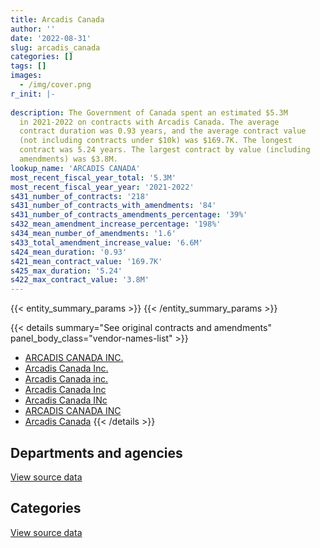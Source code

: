 ```yaml
---
title: Arcadis Canada
author: ''
date: '2022-08-31'
slug: arcadis_canada
categories: []
tags: []
images:
  - /img/cover.png
r_init: |-
  
description: The Government of Canada spent an estimated $5.3M
  in 2021-2022 on contracts with Arcadis Canada. The average
  contract duration was 0.93 years, and the average contract value
  (not including contracts under $10k) was $169.7K. The longest
  contract was 5.24 years. The largest contract by value (including
  amendments) was $3.8M.
lookup_name: 'ARCADIS CANADA'
most_recent_fiscal_year_total: '5.3M'
most_recent_fiscal_year_year: '2021-2022'
s431_number_of_contracts: '218'
s431_number_of_contracts_with_amendments: '84'
s431_number_of_contracts_amendments_percentage: '39%'
s432_mean_amendment_increase_percentage: '198%'
s434_mean_number_of_amendments: '1.6'
s433_total_amendment_increase_value: '6.6M'
s424_mean_duration: '0.93'
s421_mean_contract_value: '169.7K'
s425_max_duration: '5.24'
s422_max_contract_value: '3.8M'
---
```


<script src="/rmarkdown-libs/htmlwidgets/htmlwidgets.js"></script>
<link href="/rmarkdown-libs/datatables-css/datatables-crosstalk.css" rel="stylesheet" />
<script src="/rmarkdown-libs/datatables-binding/datatables.js"></script>
<script src="/rmarkdown-libs/jquery/jquery-3.6.0.min.js"></script>
<link href="/rmarkdown-libs/dt-core-bootstrap/css/dataTables.bootstrap.min.css" rel="stylesheet" />
<link href="/rmarkdown-libs/dt-core-bootstrap/css/dataTables.bootstrap.extra.css" rel="stylesheet" />
<script src="/rmarkdown-libs/dt-core-bootstrap/js/jquery.dataTables.min.js"></script>
<script src="/rmarkdown-libs/dt-core-bootstrap/js/dataTables.bootstrap.min.js"></script>
<link href="/rmarkdown-libs/crosstalk/css/crosstalk.min.css" rel="stylesheet" />
<script src="/rmarkdown-libs/crosstalk/js/crosstalk.min.js"></script>
<script src="/rmarkdown-libs/htmlwidgets/htmlwidgets.js"></script>
<link href="/rmarkdown-libs/datatables-css/datatables-crosstalk.css" rel="stylesheet" />
<script src="/rmarkdown-libs/datatables-binding/datatables.js"></script>
<script src="/rmarkdown-libs/jquery/jquery-3.6.0.min.js"></script>
<link href="/rmarkdown-libs/dt-core-bootstrap/css/dataTables.bootstrap.min.css" rel="stylesheet" />
<link href="/rmarkdown-libs/dt-core-bootstrap/css/dataTables.bootstrap.extra.css" rel="stylesheet" />
<script src="/rmarkdown-libs/dt-core-bootstrap/js/jquery.dataTables.min.js"></script>
<script src="/rmarkdown-libs/dt-core-bootstrap/js/dataTables.bootstrap.min.js"></script>
<link href="/rmarkdown-libs/crosstalk/css/crosstalk.min.css" rel="stylesheet" />
<script src="/rmarkdown-libs/crosstalk/js/crosstalk.min.js"></script>

{{< entity_summary_params >}}
{{< /entity_summary_params >}}

{{< details summary="See original contracts and amendments" panel_body_class="vendor-names-list" >}}
- [ARCADIS CANADA INC.](https://search.open.canada.ca/en/ct/?sort=contract_value_f%20desc&page=1&search_text=%22ARCADIS%20CANADA%20INC.%22)
- [Arcadis Canada Inc.](https://search.open.canada.ca/en/ct/?sort=contract_value_f%20desc&page=1&search_text=%22Arcadis%20Canada%20Inc.%22)
- [Arcadis Canada inc.](https://search.open.canada.ca/en/ct/?sort=contract_value_f%20desc&page=1&search_text=%22Arcadis%20Canada%20inc.%22)
- [Arcadis Canada Inc](https://search.open.canada.ca/en/ct/?sort=contract_value_f%20desc&page=1&search_text=%22Arcadis%20Canada%20Inc%22)
- [Arcadis Canada INc](https://search.open.canada.ca/en/ct/?sort=contract_value_f%20desc&page=1&search_text=%22Arcadis%20Canada%20INc%22)
- [ARCADIS CANADA INC](https://search.open.canada.ca/en/ct/?sort=contract_value_f%20desc&page=1&search_text=%22ARCADIS%20CANADA%20INC%22)
- [Arcadis Canada](https://search.open.canada.ca/en/ct/?sort=contract_value_f%20desc&page=1&search_text=%22Arcadis%20Canada%22)
{{< /details >}}

## Departments and agencies

<div id="htmlwidget-1" style="width:100%;height:auto;" class="datatables html-widget"></div>
<script type="application/json" data-for="htmlwidget-1">{"x":{"style":"bootstrap","filter":"none","vertical":false,"data":[["<a href=\"/departments/aandc-aadnc/\">Crown-Indigenous Relations and Northern Affairs Canada<\/a>","<a href=\"/departments/dnd-mdn/\">National Defence<\/a>","<a href=\"/departments/ec/\">Environment and Climate Change Canada<\/a>","<a href=\"/departments/hc-sc/\">Health Canada<\/a>","<a href=\"/departments/isc-sac/\">Indigenous Services Canada<\/a>","<a href=\"/departments/nrcan-rncan/\">Natural Resources Canada<\/a>","<a href=\"/departments/pc/\">Parks Canada<\/a>","<a href=\"/departments/pwgsc-tpsgc/\">Public Services and Procurement Canada<\/a>"],[659957.4,378090.91,8996,21357,71063.34,152157.19,157991.39,6926650.99],[607286.57,242349.13,null,23645.25,40706.19,0,333794.36,4375499.04],[435255.58,393207.13,null,null,null,0,738555.63,3372114.31],[470675.08,422158.29,null,24860,0,null,539783.52,3823521.5]],"container":"<table class=\"table table-striped table-hover row-border order-column display\">\n  <thead>\n    <tr>\n      <th>Department<\/th>\n      <th>2018-2019<\/th>\n      <th>2019-2020<\/th>\n      <th>2020-2021<\/th>\n      <th>2021-2022<\/th>\n    <\/tr>\n  <\/thead>\n<\/table>","options":{"order":[[4,"desc"]],"pageLength":10,"autoWidth":true,"columnDefs":[{"targets":1,"render":"function(data, type, row, meta) {\n    return type !== 'display' ? data : DTWidget.formatCurrency(data, \"$\", 2, 3, \",\", \".\", true, null);\n  }"},{"targets":2,"render":"function(data, type, row, meta) {\n    return type !== 'display' ? data : DTWidget.formatCurrency(data, \"$\", 2, 3, \",\", \".\", true, null);\n  }"},{"targets":3,"render":"function(data, type, row, meta) {\n    return type !== 'display' ? data : DTWidget.formatCurrency(data, \"$\", 2, 3, \",\", \".\", true, null);\n  }"},{"targets":4,"render":"function(data, type, row, meta) {\n    return type !== 'display' ? data : DTWidget.formatCurrency(data, \"$\", 2, 3, \",\", \".\", true, null);\n  }"},{"width":"16%","targets":[1,2,3,4]},{"className":"dt-right","targets":[1,2,3,4]}],"orderClasses":false}},"evals":["options.columnDefs.0.render","options.columnDefs.1.render","options.columnDefs.2.render","options.columnDefs.3.render"],"jsHooks":[]}</script>
<p class="text-right">
<a href="https://github.com/GoC-Spending/contracts-data/tree/main/data/out/vendors/arcadis_canada/summary_by_fiscal_year_by_department.csv" class="source-data-link btn btn-link">View source data</a>
</p>

## Categories

<div id="htmlwidget-2" style="width:100%;height:auto;" class="datatables html-widget"></div>
<script type="application/json" data-for="htmlwidget-2">{"x":{"style":"bootstrap","filter":"none","vertical":false,"data":[["<a href=\"/categories/facilities_and_construction/\">Facilities and construction<\/a>","<a href=\"/categories/defence/\">Defence<\/a>","<a href=\"/categories/professional_services/\">Professional services<\/a>"],[2591663.12,null,5784601.1],[489193.3,null,5134087.23],[1481434.4,11166.75,3446531.5],[675530.57,null,4605467.82]],"container":"<table class=\"table table-striped table-hover row-border order-column display\">\n  <thead>\n    <tr>\n      <th>Category<\/th>\n      <th>2018-2019<\/th>\n      <th>2019-2020<\/th>\n      <th>2020-2021<\/th>\n      <th>2021-2022<\/th>\n    <\/tr>\n  <\/thead>\n<\/table>","options":{"order":[[4,"desc"]],"dom":"t","pageLength":30,"autoWidth":true,"columnDefs":[{"targets":1,"render":"function(data, type, row, meta) {\n    return type !== 'display' ? data : DTWidget.formatCurrency(data, \"$\", 2, 3, \",\", \".\", true, null);\n  }"},{"targets":2,"render":"function(data, type, row, meta) {\n    return type !== 'display' ? data : DTWidget.formatCurrency(data, \"$\", 2, 3, \",\", \".\", true, null);\n  }"},{"targets":3,"render":"function(data, type, row, meta) {\n    return type !== 'display' ? data : DTWidget.formatCurrency(data, \"$\", 2, 3, \",\", \".\", true, null);\n  }"},{"targets":4,"render":"function(data, type, row, meta) {\n    return type !== 'display' ? data : DTWidget.formatCurrency(data, \"$\", 2, 3, \",\", \".\", true, null);\n  }"},{"width":"16%","targets":[1,2,3,4]},{"className":"dt-right","targets":[1,2,3,4]}],"orderClasses":false,"lengthMenu":[10,25,30,50,100]}},"evals":["options.columnDefs.0.render","options.columnDefs.1.render","options.columnDefs.2.render","options.columnDefs.3.render"],"jsHooks":[]}</script>
<p class="text-right">
<a href="https://github.com/GoC-Spending/contracts-data/tree/main/data/out/vendors/arcadis_canada/summary_by_fiscal_year_by_category.csv" class="source-data-link btn btn-link">View source data</a>
</p>
